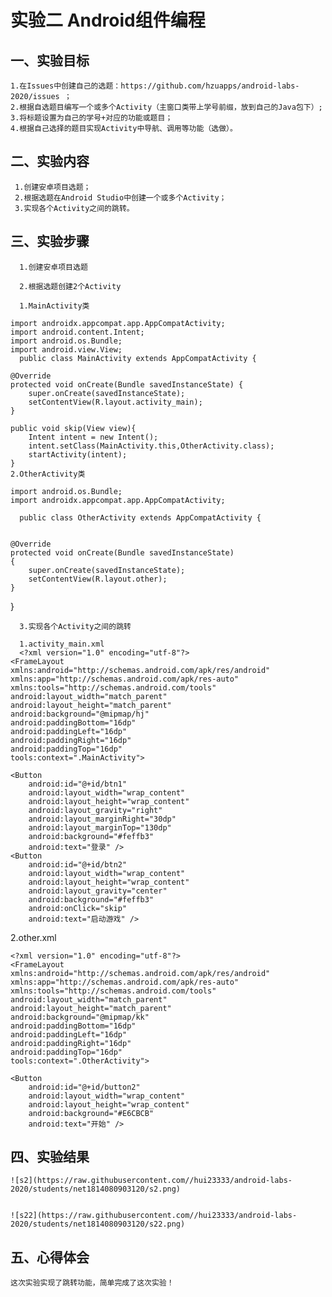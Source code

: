 # 实验二 Android组件编程

## 一、实验目标


    1.在Issues中创建自己的选题：https://github.com/hzuapps/android-labs-2020/issues ；
    2.根据自选题目编写一个或多个Activity（主窗口类带上学号前缀，放到自己的Java包下）;
    3.将标题设置为自己的学号+对应的功能或题目；
    4.根据自己选择的题目实现Activity中导航、调用等功能（选做）。
    
## 二、实验内容

     1.创建安卓项目选题；
     2.根据选题在Android Studio中创建一个或多个Activity；
     3.实现各个Activity之间的跳转。
        
## 三、实验步骤

      
      1.创建安卓项目选题
      
      2.根据选题创建2个Activity
      
      1.MainActivity类
      
    import androidx.appcompat.app.AppCompatActivity;
    import android.content.Intent;
    import android.os.Bundle;
    import android.view.View;
      public class MainActivity extends AppCompatActivity {

    @Override
    protected void onCreate(Bundle savedInstanceState) {
        super.onCreate(savedInstanceState);
        setContentView(R.layout.activity_main);
    }

    public void skip(View view){
        Intent intent = new Intent();
        intent.setClass(MainActivity.this,OtherActivity.class);
        startActivity(intent);
    }
    2.OtherActivity类
    
    import android.os.Bundle;
    import androidx.appcompat.app.AppCompatActivity;
    
      public class OtherActivity extends AppCompatActivity {


    @Override
    protected void onCreate(Bundle savedInstanceState)
    {
        super.onCreate(savedInstanceState);
        setContentView(R.layout.other);
    }
}

      3.实现各个Activity之间的跳转
      
      1.activity_main.xml
      <?xml version="1.0" encoding="utf-8"?>
    <FrameLayout xmlns:android="http://schemas.android.com/apk/res/android"
    xmlns:app="http://schemas.android.com/apk/res-auto"
    xmlns:tools="http://schemas.android.com/tools"
    android:layout_width="match_parent"
    android:layout_height="match_parent"
    android:background="@mipmap/hj"
    android:paddingBottom="16dp"
    android:paddingLeft="16dp"
    android:paddingRight="16dp"
    android:paddingTop="16dp"
    tools:context=".MainActivity">

    <Button
        android:id="@+id/btn1"
        android:layout_width="wrap_content"
        android:layout_height="wrap_content"
        android:layout_gravity="right"
        android:layout_marginRight="30dp"
        android:layout_marginTop="130dp"
        android:background="#feffb3"
        android:text="登录" />
    <Button
        android:id="@+id/btn2"
        android:layout_width="wrap_content"
        android:layout_height="wrap_content"
        android:layout_gravity="center"
        android:background="#feffb3"
        android:onClick="skip"
        android:text="启动游戏" />
</FrameLayout>
     2.other.xml
     
    <?xml version="1.0" encoding="utf-8"?>
    <FrameLayout xmlns:android="http://schemas.android.com/apk/res/android"
    xmlns:app="http://schemas.android.com/apk/res-auto"
    xmlns:tools="http://schemas.android.com/tools"
    android:layout_width="match_parent"
    android:layout_height="match_parent"
    android:background="@mipmap/kk"
    android:paddingBottom="16dp"
    android:paddingLeft="16dp"
    android:paddingRight="16dp"
    android:paddingTop="16dp"
    tools:context=".OtherActivity">

    <Button
        android:id="@+id/button2"
        android:layout_width="wrap_content"
        android:layout_height="wrap_content"
        android:background="#E6CBCB"
        android:text="开始" />
</FrameLayout>


## 四、实验结果


    ![s2](https://raw.githubusercontent.com//hui23333/android-labs-2020/students/net1814080903120/s2.png)
    
    
    ![s22](https://raw.githubusercontent.com//hui23333/android-labs-2020/students/net1814080903120/s22.png)



## 五、心得体会

    这次实验实现了跳转功能，简单完成了这次实验！
        
